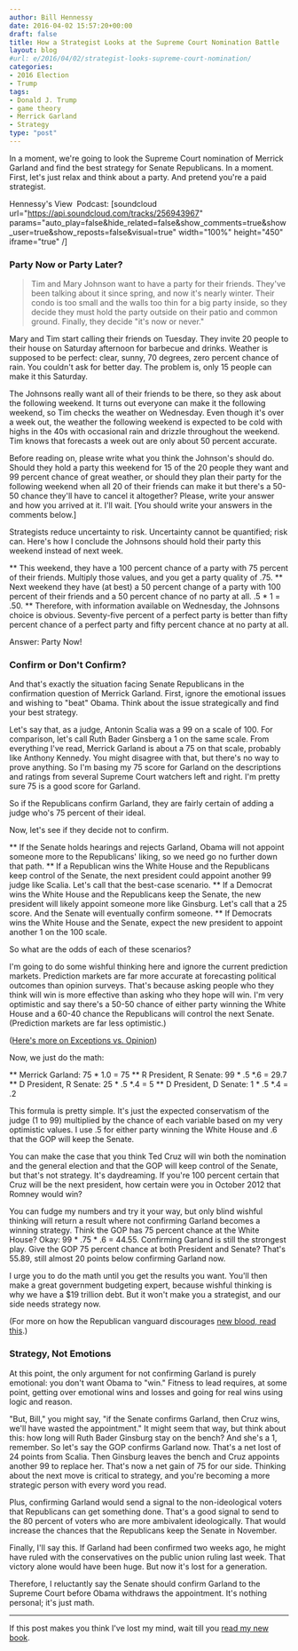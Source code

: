 ```yaml
---
author: Bill Hennessy
date: 2016-04-02 15:57:20+00:00
draft: false
title: How a Strategist Looks at the Supreme Court Nomination Battle
layout: blog
#url: e/2016/04/02/strategist-looks-supreme-court-nomination/
categories:
- 2016 Election
- Trump
tags:
- Donald J. Trump
- game theory
- Merrick Garland
- Strategy
type: "post"
---
```


In a moment, we're going to look the Supreme Court nomination of Merrick Garland and find the best strategy for Senate Republicans. In a moment. First, let's just relax and think about a party. And pretend you're a paid strategist.

Hennessy's View  Podcast: [soundcloud url="https://api.soundcloud.com/tracks/256943967" params="auto_play=false&hide_related=false&show_comments=true&show_user=true&show_reposts=false&visual=true" width="100%" height="450" iframe="true" /]



### Party Now or Party Later?





> Tim and Mary Johnson want to have a party for their friends. They've been talking about it since spring, and now it's nearly winter. Their condo is too small and the walls too thin for a big party inside, so they decide they must hold the party outside on their patio and common ground. Finally, they decide "it's now or never."

Mary and Tim start calling their friends on Tuesday. They invite 20 people to their house on Saturday afternoon for barbecue and drinks. Weather is supposed to be perfect: clear, sunny, 70 degrees, zero percent chance of rain. You couldn't ask for better day. The problem is, only 15 people can make it this Saturday.

The Johnsons really want all of their friends to be there, so they ask about the following weekend. It turns out everyone can make it the following weekend, so Tim checks the weather on Wednesday. Even though it's over a week out, the weather the following weekend is expected to be cold with highs in the 40s with occasional rain and drizzle throughout the weekend. Tim knows that forecasts a week out are only about 50 percent accurate.



Before reading on, please write what you think the Johnson's should do. Should they hold a party this weekend for 15 of the 20 people they want and 99 percent chance of great weather, or should they plan their party for the following weekend when all 20 of their friends can make it but there's a 50-50 chance they'll have to cancel it altogether? Please, write your answer and how you arrived at it. I'll wait. [You should write your answers in the comments below.]

Strategists reduce uncertainty to risk. Uncertainty cannot be quantified; risk can. Here's how I conclude the Johnsons should hold their party this weekend instead of next week.




** This weekend, they have a 100 percent chance of a party with 75 percent of their friends. Multiply those values, and you get a party quality of .75.
** Next weekend they have (at best) a 50 percent change of a party with 100 percent of their friends and a 50 percent chance of no party at all. .5 * 1 = .50.
** Therefore, with information available on Wednesday, the Johnsons choice is obvious. Seventy-five percent of a perfect party is better than fifty percent chance of a perfect party and fifty percent chance at no party at all.


Answer: Party Now!



### Confirm or Don't Confirm?



And that's exactly the situation facing Senate Republicans in the confirmation question of Merrick Garland. First, ignore the emotional issues and wishing to "beat" Obama. Think about the issue strategically and find your best strategy.

Let's say that, as a judge, Antonin Scalia was a 99 on a scale of 100. For comparison, let's call Ruth Bader Ginsberg a 1 on the same scale. From everything I've read, Merrick Garland is about a 75 on that scale, probably like Anthony Kennedy. You might disagree with that, but there's no way to prove anything. So I'm basing my 75 score for Garland on the descriptions and ratings from several Supreme Court watchers left and right. I'm pretty sure 75 is a good score for Garland.

So if the Republicans confirm Garland, they are fairly certain of adding a judge who's 75 percent of their ideal.

Now, let's see if they decide not to confirm.




** If the Senate holds hearings and rejects Garland, Obama will not appoint someone more to the Republicans' liking, so we need go no further down that path.
** If a Republican wins the White House and the Republicans keep control of the Senate, the next president could appoint another 99 judge like Scalia. Let's call that the best-case scenario.
** If a Democrat wins the White House and the Republicans keep the Senate, the new president will likely appoint someone more like Ginsburg. Let's call that a 25 score. And the Senate will eventually confirm someone.
** If Democrats wins the White House and the Senate, expect the new president to appoint another 1 on the 100 scale.


So what are the odds of each of these scenarios?

I'm going to do some wishful thinking here and ignore the current prediction markets. Prediction markets are far more accurate at forecasting political outcomes than opinion surveys. That's because asking people who they think will win is more effective than asking who they hope will win. I'm very optimistic and say there's a 50-50 chance of either party winning the White House and a 60-40 chance the Republicans will control the next Senate. (Prediction markets are far less optimistic.)

([Here's more on Exceptions vs. Opinion](https://hennessysview.com/2015/08/24/trump-good-bad-and-ugly/))

Now, we just do the math:




** Merrick Garland: 75 * 1.0 = 75
** R President, R Senate: 99 * .5 *.6 = 29.7
** D President, R Senate: 25 * .5 *.4 = 5
** D President, D Senate: 1 * .5 *.4 = .2


This formula is pretty simple. It's just the expected conservatism of the judge (1 to 99) multiplied by the chance of each variable based on my very optimistic values. I use .5 for either party winning the White House and .6 that the GOP will keep the Senate.

You can make the case that you think Ted Cruz will win both the nomination and the general election and that the GOP will keep control of the Senate, but that's not strategy. It's daydreaming. If you're 100 percent certain that Cruz will be the next president, how certain were you in October 2012 that Romney would win?

You can fudge my numbers and try it your way, but only blind wishful thinking will return a result where not confirming Garland becomes a winning strategy. Think the GOP has 75 percent chance at the White House? Okay: 99 * .75 * .6 = 44.55. Confirming Garland is still the strongest play. Give the GOP 75 percent chance at both President and Senate? That's 55.89, still almost 20 points below confirming Garland now.

I urge you to do the math until you get the results you want. You'll then make a great government budgeting expert, because wishful thinking is why we have a $19 trillion debt. But it won't make you a strategist, and our side needs strategy now.

(For more on how the Republican vanguard discourages [new blood, read this](https://hennessysview.com/2011/03/29/growing-the-pie/).)



### Strategy, Not Emotions



At this point, the only argument for not confirming Garland is purely emotional: you don't want Obama to "win." Fitness to lead requires, at some point, getting over emotional wins and losses and going for real wins using logic and reason.

"But, Bill," you might say, "if the Senate confirms Garland, then Cruz wins, we'll have wasted the appointment." It might seem that way, but think about this: how long will Ruth Bader Ginsburg stay on the bench? And she's a 1, remember. So let's say the GOP confirms Garland now. That's a net lost of 24 points from Scalia. Then Ginsburg leaves the bench and Cruz appoints another 99 to replace her. That's now a net gain of 75 for our side. Thinking about the next move is critical to strategy, and you're becoming a more strategic person with every word you read.

Plus, confirming Garland would send a signal to the non-ideological voters that Republicans can get something done. That's a good signal to send to the 80 percent of voters who are more ambivalent ideologically. That would increase the chances that the Republicans keep the Senate in November.

Finally, I'll say this. If Garland had been confirmed two weeks ago, he might have ruled with the conservatives on the public union ruling last week. That victory alone would have been huge. But now it's lost for a generation.

Therefore, I reluctantly say the Senate should confirm Garland to the Supreme Court before Obama withdraws the appointment. It's nothing personal; it's just math.



* * *



If this post makes you think I've lost my mind, wait till you [read my new book](https://www.amazon.com/Fight-To-Evolve-Governments-Secret-ebook/dp/B01DORSX0O?ie=UTF8&keywords=fight%20to%20evovle&qid=1459474011&ref_=sr_1_sc_1&s=digital-text&sr=1-1-spell).

